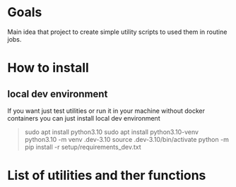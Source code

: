 # Goals

Main idea that project to create simple utility scripts to used them in routine jobs.

# How to install

## local dev environment
If you want just test utilities or run it in your machine without docker containers you can 
just install local dev environment

> sudo apt install python3.10
> sudo apt install python3.10-venv
> python3.10 -m venv .dev-3.10
> source .dev-3.10/bin/activate
> python -m pip install -r setup/requirements_dev.txt

# List of utilities and ther functions
